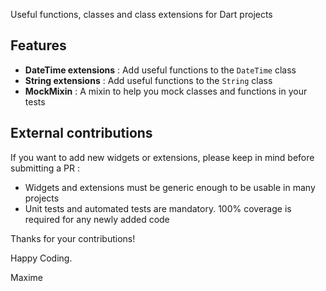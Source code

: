 <!-- 
This README describes the package. If you publish this package to pub.dev,
this README's contents appear on the landing page for your package.

For information about how to write a good package README, see the guide for
[writing package pages](https://dart.dev/guides/libraries/writing-package-pages). 

For general information about developing packages, see the Dart guide for
[creating packages](https://dart.dev/guides/libraries/create-library-packages)
and the Flutter guide for
[developing packages and plugins](https://flutter.dev/developing-packages). 
-->

Useful functions, classes and class extensions for Dart projects

## Features

- **DateTime extensions** : Add useful functions to the `DateTime` class
- **String extensions** : Add useful functions to the `String` class
- **MockMixin** : A mixin to help you mock classes and functions in your tests

## External contributions

If you want to add new widgets or extensions, please keep in mind before submitting a PR :

- Widgets and extensions must be generic enough to be usable in many projects
- Unit tests and automated tests are mandatory. 100% coverage is required for any newly added code

Thanks for your contributions!

Happy Coding.

Maxime
